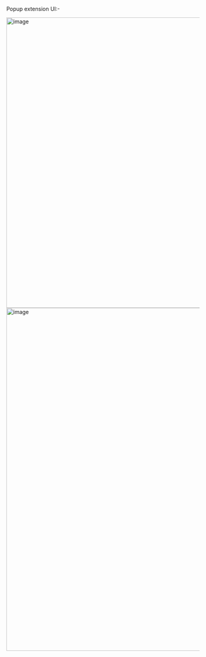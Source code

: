 Popup extension UI:- 

<img width="508" height="756" alt="image" src="https://github.com/user-attachments/assets/d1f84068-a06b-4c05-b6bf-26947115f6d0" />
<img width="798" height="893" alt="image" src="https://github.com/user-attachments/assets/e5628485-db40-4fe0-b161-52d47246af93" />




